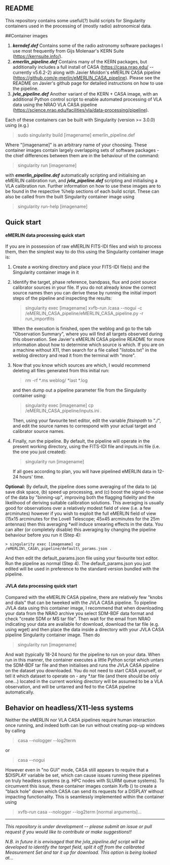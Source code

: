 ## README

This repository contains some useful(?) build scripts for Singularity containers used in the processing of (mostly radio) astronomical data. 

##Container images
1. ___kerndef.def___ Contains some of the radio astronomy software packages I use most frequently from Gijs Molenaar's KERN Suite (https://kernsuite.info/).
2. ___emerlin\_pipeline.def___ Contains many of the KERN packages, but additionally includes a full install of CASA (https://casa.nrao.edu/ -- currently v5.6.2-2) along with Javier Moldon's eMERLIN CASA pipeline (https://github.com/e-merlin/eMERLIN_CASA_pipeline). Please see the README on Javier's github page for detailed instructions on how to use the pipeline. 
3. ___jvla\_pipeline.def___ Another variant of the KERN + CASA image, with an additional Python control script to enable automated processing of VLA data using the NRAO VLA CASA pipeline (https://science.nrao.edu/facilities/vla/data-processing/pipeline).

Each of these containers can be built with Singularity (version >= 3.0.0) using (e.g.)

> sudo singularity build [imagename] emerlin\_pipeline.def

Where "[imagename]" is an arbitrary name of your choosing. These container  images contain largely overlapping sets of software packages - the chief differences between them are in the behaviour of the command:

> singularity run [imagename]

with ___emerlin\_pipeline.def___ automatically scripting and initialising an eMERLIN calibration run, and ___jvla\_pipeline.def___ scripting and initialising a VLA calibration run. Further information on how to use these images are to be found in the respective %help sections of each build script. These can also be called from the built Singularity container image using

> singularity run-help [imagename]

## Quick start
#### eMERLIN data processing quick start

If you are in possession of raw eMERLIN FITS-IDI files and wish to process them, then the simplest way to do this using the Singularity container image is:

1. Create a working directory and place your FITS-IDI file(s) and the Singularity container image in it
2. Identify the target, phase reference, bandpass, flux and point source calibrator sources in your file. If you do not already know the correct source names then you can derive these by running the initial import steps of the pipeline and inspecting the results:

	> singularity exec [imagename] xvfb-run /casa --nogui -c /eMERLIN\_CASA\_pipeline/eMERLIN\_CASA\_pipeline.py -r run_importfits
	
	When the execution is finished, open the weblog and go to the tab "Observation Summary", where you will find all targets observed during this observation. See Javier's eMERLIN CASA pipeline README for more information about how to determine which source is which. If you are on a machine without X11, then search for a file called "listobs.txt" in the weblog directory and read it from the terminal with "more".
	
3. Now that you know which sources are which, I would recommend deleting all files generated from this initial run:

	> rm -rf *.ms weblog/ \*last \*.log
	
	and then dump out a pipeline parameter file from the Singularity container using:
	
	> singularity exec [imagename] cp /eMERLIN\_CASA\_pipeline/inputs.ini .
	
	Then, using your favourite text editor, edit the variable *fitsinpath* to "./", and edit the source names to correspond with your actual target and calibrator source names.
	
4. Finally, run the pipeline. By default, the pipeline will operate in the present working directory, using the FITS-IDI file and inputs.ini file (i.e. the one you just created):

	> singularity run [imagename]
	
	If all goes according to plan, you will have pipelined eMERLIN data in 12-24 hours' time.

**Optional:** By default, the pipeline does some averaging of the data to (a) save disk space, (b) speed up processing, and (c) boost the signal-to-noise of the data by "binning-up", improving both the flagging fidelity and the likelihood of deriving suitable calibration solutions. This averaging is usually good for observations over a relatively modest field of view (i.e. a few arcminutes) however if you wish to exploit the full eMERLIN field of view (15x15 arcminutes for the Lovell Telescope; 45x45 arcminutes for the 25m antennas) then this averaging **will* induce smearing effects in the data. You can alter (or completely disable) this averaging by changing the pipeline behaviour before you run it (Step 4):

	> singularity exec [imagename] cp /eMERLIN\_CASA\_pipeline/default\_params.json .
	
And then edit the default\_params.json file using your favourite text editor. Run the pipeline as normal (Step 4). The default\_params.json you just edited will be used in preference to the standard version bundled with the pipeline.

#### JVLA data processing quick start

Compared with the eMERLIN CASA pipeline, there are relatively few "knobs and dials" that can be tweeked with the JVLA CASA pipeline. To pipeline JVLA data using this container image, I recommend that when downloading your data from the NRAO archive you select SDM-BDF data format and check "create SDM or MS tar file". Then wait for the email from NRAO indicating your data are available for download, download the tar file (e.g. using wget) and then place the data inside a directory with your JVLA CASA pipeline Singularity container image. Then do

> singularity run [imagename]

And wait (typically 18-24 hours) for the pipeline to run on your data. When run in this manner, the container executes a little Python script which untars the SDM-BDF tar file and then initialises and runs the JVLA CASA pipeline on the dataset you downloaded. You do not need to start CASA yourself, or tell it which dataset to operate on - any *.tar file (and there should be only one...) located in the current working directory will be assumed to be a VLA observation, and will be untarred and fed to the CASA pipeline automatically.

## Behavior on headless/X11-less systems

Neither the eMERLIN nor VLA CASA pipelines require human interaction once running, and indeed both can be run without creating pop-up windows by calling
> casa --nologger --log2term

or
> casa --nogui

However even in "no GUI" mode, CASA still appears to require that a $DISPLAY variable be set, which can cause issues running these pipelines on truly headless systems (e.g. HPC nodes with SLURM queue systems). To circumvent this issue, these container images contain Xvfb () to create a "black hole" down which CASA can send its requests for a DISPLAY without impacting functionality. This is seamlessly implemented within the container using 
>xvfb-run casa --nologger --log2term [normal arguments]...

--- 
*This repository is under development -- please submit an issue or pull request if you would like to contribute or make suggestions!!*

*N.B. in future it is envisaged that the jvla\_pipeline.def script will be developed to identify the target field, split it off from the calibrated Measurement Set and tar it up for download. This option is being looked at...* 
